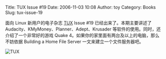 Title: TUX Issue #19
Date: 2006-11-03 10:08
Author: toy
Category: Books
Slug: tux-issue-19

面向 Linux 新用户的电子杂志 [TUX](http://www.tuxmagazine.com) Issue #19
已经出来了。本期主要讲述了 Audacity、KMyMoney、Planner、Adept、Krusader
等软件的使用。同时，还介绍了一个非常好的游戏 Quake
4。如果你的家里面有两台及以上的电脑，那么不妨依据 Building a Home File
Server 一文来建立一个文件服务器吧。

![TUX](http://i.linuxtoy.org/i/2006/11/tux19_cover.png)
